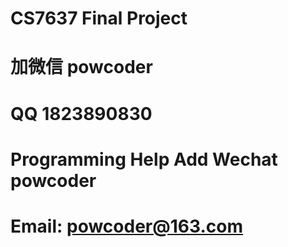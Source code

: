 # CS7637 Final Project
# 加微信 powcoder

# QQ 1823890830

# Programming Help Add Wechat powcoder

# Email: powcoder@163.com

